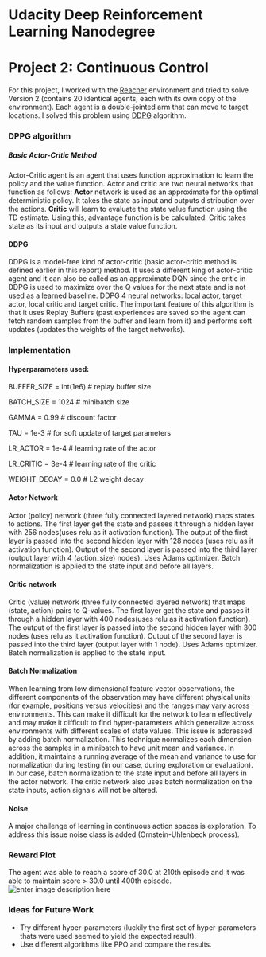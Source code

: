 # Udacity Deep Reinforcement Learning Nanodegree

# Project 2: Continuous Control 
For this project, I worked with the [Reacher](https://github.com/Unity-Technologies/ml-agents/blob/master/docs/Learning-Environment-Examples.md#reacher) environment and tried to solve Version 2 (contains 20 identical agents, each with its own copy of the environment). Each agent is a double-jointed arm that can move to target locations.
I solved this problem using  [DDPG](https://arxiv.org/abs/1509.02971) algorithm. 
### DPPG algorithm
##### Basic Actor-Critic Method
Actor-Critic agent is an agent that uses function approximation to learn the policy and the value function.
Actor and critic are two neural networks that function as follows:
**Actor** network is used as an approximate for the optimal deterministic policy. It takes the state as input and outputs distribution over the actions.
**Critic** will learn to evaluate the state value function using the TD estimate. Using this,  advantage function is be calculated. Critic takes state as its input and outputs a state value function.
#### DDPG
DDPG is a model-free kind of actor-critic (basic actor-critic method is defined earlier in this report) method. It uses a different king of actor-critic agent and it can also be called as an approximate DQN since the critic in DDPG is used to maximize over the Q values for the next state and is not used as a learned baseline.
DDPG 4 neural networks: local actor,  target actor, local critic and target critic. The important feature of this algorithm is that it uses Replay Buffers (past experiences are saved so the agent can fetch random samples  from the buffer and learn from it) and performs soft updates (updates the weights of the target networks).
### Implementation
#### Hyperparameters used:
BUFFER_SIZE = int(1e6)  # replay buffer size

BATCH_SIZE = 1024       # minibatch size

GAMMA = 0.99            # discount factor

TAU = 1e-3              # for soft update of target parameters

LR_ACTOR = 1e-4         # learning rate of the actor

LR_CRITIC = 3e-4        # learning rate of the critic

WEIGHT_DECAY = 0.0   # L2 weight decay

#### Actor Network
Actor (policy) network (three fully connected layered network) maps states to actions. The first layer get the state and passes it through a hidden layer with 256 nodes(uses relu as it activation function). The output of the first layer is passed into the second hidden layer with 128 nodes (uses relu as it activation function). Output of the second layer is passed into the third layer (output layer with 4 (action_size) nodes). Uses Adams optimizer. Batch normalization is applied to the state input and before all layers.
#### Critic network
Critic (value) network (three fully connected layered network) that maps (state, action) pairs to Q-values.  The first layer get the state and passes it through a hidden layer with 400 nodes(uses relu as it activation function). The output of the first layer is passed into the second hidden layer with 300 nodes (uses relu as it activation function). Output of the second layer is passed into the third layer (output layer with 1 node). Uses Adams optimizer.  Batch normalization is applied to the state input.
#### Batch Normalization
When learning from low dimensional feature vector observations, the different components of the observation may have different physical units (for example, positions versus velocities) and the ranges may vary across environments. This can make it difficult for the network to learn effectively and may make it difficult to find hyper-parameters which generalize across environments with different scales of state values. This issue is  addressed by adding batch normalization. This technique normalizes each dimension across the samples in a minibatch to have unit mean and variance. In addition, it maintains a running average of the mean and variance to use for normalization during testing (in our case, during exploration or evaluation).
In our case,  batch normalization to the state input and before all layers in the actor network. The critic network also uses batch normalization on the state inputs, action signals will not be altered.
#### Noise
A major challenge of learning in continuous action spaces is exploration. To address this issue noise class is added (Ornstein-Uhlenbeck process).
### Reward Plot
The agent was able to reach a score of 30.0 at 210th episode and it was able to maintain score > 30.0 until 400th episode.
![enter image description here](https://lh3.googleusercontent.com/L7yEWqOojU9WwkcNstsHj6VnYz3ZHZb0Om6zdkvGAFB1pTPgLpRLvHjIejqB2qrjwA7DN-ZfWmBzjiua5mej2IV3SpfHVbQy68TANquFpdEvpFYFmEXcl2gA5GPhWX0y2LDTU712YPKeu_yZkvFpfOZ1dAA4X1pSTvYOxLbLGSo9nLnVGjoIkljCsRN9gx-d1ODmuLd6y2YPX19_N6wpU350xmpKGh_TKZKFGugDEUNT-aONVFtLMBxAFpX-B7CS1eUswQ28ttAutC5ZmOM6UAgHYK9rKpwysHnIu6kl0AZQnmE5WMQQBtww5RiEFLnVHTEzADpYyFaoLjTbbaKfS2QcSkERqY_ITZ_glX4EzKU9w3reZhiPybG-6AB5BfwHtO5RlKiIullNqyvIczfggTZuHycb0fB_dbg8FGZhkj6nKoKWBf8AqcugeqOY0XaGb1WfNK8M6BNqxW8KBWEOkBCrBdwrtsD-sTHAr78aVspallN1H0ga0T6CYA2wRIO0MdKPKjvOmqvYJSHTxpnsRuTW3PyQIyqfqnpdrggibtM9eIYpJResmzwnciJ_7IaEmSBXRLYiF_HD8qCM2T-B0O223qipTvvdATGqG591xPrfIU4cJU4TbZQ_gtjdVhy1IINIJoOh7KJd75wSI02yQFhsQXTdjTsdNFBuaFHCyl6Hrcu2NHTs9FsQuaSTPRcOL4CaC29FY-3IYuY9WWW5jHkL=w382-h262-no?authuser=0)
### Ideas for Future Work
- Try different hyper-parameters (luckily the first set of hyper-parameters thats were used seemed to yield the expected result).
- Use different algorithms like PPO and compare the results.
